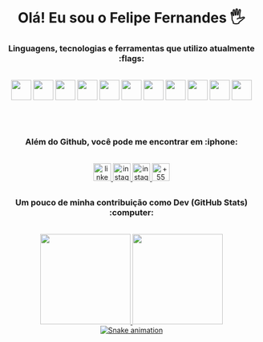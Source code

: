 
<h1 align="center"> Olá! Eu sou o Felipe Fernandes 🖐️</h1>

<div align="center"> 
<h3>  Linguagens, tecnologias e ferramentas que utilizo atualmente :flags: </h3>
<br>
  <img src="https://cdn.jsdelivr.net/gh/devicons/devicon/icons/angularjs/angularjs-plain.svg" width="40" height="40"/> 
  <img src="https://cdn.jsdelivr.net/gh/devicons/devicon/icons/typescript/typescript-original.svg" width="40" height="40"/> 
  <img src="https://cdn.jsdelivr.net/gh/devicons/devicon/icons/javascript/javascript-original.svg" width="40" height="40"/> 
  <img src="https://cdn.jsdelivr.net/gh/devicons/devicon/icons/html5/html5-plain.svg" width="40" height="40"/> 
  <img src="https://cdn.jsdelivr.net/gh/devicons/devicon/icons/css3/css3-plain.svg" width="40" height="40"/> 
  <img src="https://cdn.jsdelivr.net/gh/devicons/devicon/icons/bootstrap/bootstrap-plain.svg" width="40" height="40"/> 
  <img src="https://cdn.jsdelivr.net/gh/devicons/devicon/icons/git/git-plain.svg" width="40" height="40"/> 
  <img src="https://cdn.jsdelivr.net/gh/devicons/devicon/icons/firebase/firebase-plain.svg" width="40" height="40"/> 
  <img src="https://cdn.jsdelivr.net/npm/devicon-2.2@2.2.0/icons/react/react-original-wordmark.svg" width="40" height="40"/>
  <img src="https://cdn.jsdelivr.net/gh/devicons/devicon/icons/nodejs/nodejs-plain.svg" width="40" height="40"/> 
  <img src="https://cdn.jsdelivr.net/npm/devicon-2.2@2.2.0/icons/bootstrap/bootstrap-plain-wordmark.svg" width="40" height="40"/>
</div>

##
<br>

<div align="center">
  <h3> Além do Github, você pode me encontrar em :iphone: </h3>
  <br>
  <a  href="https://www.linkedin.com/in/felipefcs" target="_blank">
     <img src="https://img.shields.io/static/v1?message=LinkedIn&logo=linkedin&label=&color=0077B5&logoColor=white&labelColor=&style=for-the-badge" height="35" alt="linkedin logo"  />
  </a>
  <a  href="https://www.instagram.com/f.fernandes.dev/" target="_blank">
      <img src="https://img.shields.io/static/v1?message=Instagram&logo=instagram&label=&color=E4405F&logoColor=white&labelColor=&style=for-the-badge" height="35"      alt="instagram logo"  />
  </a>
   <a  href="mailto:f.fernandescs@gmail.com" target="_blank">
      <img src="https://img.shields.io/static/v1?message=Gmail&logo=gmail&label=&color=E4405F&logoColor=white&labelColor=&style=&for-the-badge" height="35"      alt="instagram logo"  />
  </a>
  <a href="https://wa.me/5581982294247" target="blank">
    <img src="https://img.shields.io/badge/WhatsApp-25D366?style=for-the-badge&logo=whatsapp&logoColor=white" height="35" alt="+55 81 982294247"/>
  </a>
</div>

##

<div align="center">
<h3> Um pouco de minha contribuição como Dev (GitHub Stats) :computer:</h3>
<br>
<a href="https://github.com/ffernandescs">
  <img height="180em" src="https://github-readme-stats.vercel.app/api?username=ffernandescs&show_icons=true&theme=dark&count_private=true"/>
  <img height="180em" src="https://github-readme-stats.vercel.app/api/top-langs/?username=ffernandescs&layout=compact&langs_count=7&theme=dark"/>
</div>
<div align="center">
  <img src="https://github.com/henriqueburgos/henriqueburgos/raw/output/github-contribution-grid-snake.svg" alt="Snake animation" style="max-width: 100%;">
</div> 

 
